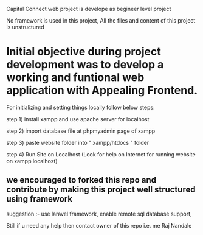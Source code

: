Capital Connect web project is develope as begineer level project

No framework is used in this project, All the files and content of this project is unstructured

# Initial objective during project development was to develop a working and funtional web application with Appealing Frontend.

For initializing and setting things locally follow below steps:

step 1) install xampp and use apache server for localhost

step 2) import database file at phpmyadmin page of xampp

step 3) paste website folder into " xampp/htdocs " folder

step 4) Run Site on Localhost (Look for help on Internet for running website on xampp localhost)

## we encouraged to forked this repo and contribute by making this project well structured using framework
suggestion :- use laravel framework, enable remote sql database support,


Still if u need any help then contact owner of this repo i.e. me Raj Nandale
